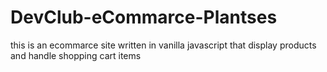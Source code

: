 # DevClub-eCommarce-Plantses
this is an ecommarce site written in vanilla javascript that display products and handle shopping cart items

